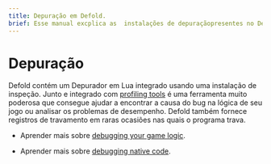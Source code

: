 ```yaml
---
title: Depuração em Defold.
brief: Esse manual excplica as  instalações de depuraçãopresentes no Defold.
---
```


# Depuração 

Defold contém um Depurador em Lua
integrado usando uma instalação de inspeção. Junto e integrado com [profiling tools](/manuals/profiling) é uma ferramenta muito poderosa que consegue ajudar a encontrar a causa do bug na lógica de seu jogo  ou analisar os problemas de desempenho. Defold também fornece registros de travamento em raras ocasiões nas quais o programa trava.
 


* Aprender mais sobre [debugging your game logic](/manuals/debugging-game-logic).

* Aprender mais sobre [debugging native code](/manuals/debugging-native-code).